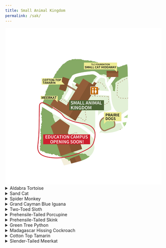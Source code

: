 ```yaml
---
title: Small Animal Kingdom
permalink: /sak/
---
```


<img src="pics/map/sak_map.png" class="inline"/>

<details><summary>Aldabra Tortoise</summary>
  <br>
Zoo Boise has two Aldabra tortoises:
  <br>
- Mr. Mac is the much larger and older male. He is the only one visible when inside and is always on the south side of the yard. He was born around 1920, and is one of the only animals at the zoo that was born in their natural habitat.
  <br>
- Miss Mac is the smaller and younger female. She is not visible when she is inside and is always on the north side of the yard. She was born around 1951. It is unclear if she was born in her natural habitat.
  <br>
  <br>
  Mr. and Miss Mac are separated due to Miss Mac's scoliosis. If Mr. Mac attempted to mate with Miss Mac, it is very possible the pressure would break her spine. Their previous exhibits had them completely isolated from one another, but the newer one allows them to physically interact while having a separate space.
  <br>
  <br>
<img src="pics/aldabra_tortoises.jpg" class="inline"/>
</details>

<details><summary>Sand Cat</summary>
  <br>
Zoo Boise has two sand cats:
  <br>
- Nala is the smaller female. She is much thinner and leaner than Simba. She has been described as "viscious" by those who interact with her.
  <br>
- Simba is the bigger male. He is somewhat stocky, which is much more obvious when they are near each other.
  <br>
  <br>
<img src="pics/sand_cats.png" class="inline"/>
</details>

<details><summary>Spider Monkey</summary>
  <br>
Zoo Boise has two spider monkeys:
  <br>
- Elvis is a male Variegated Spider Monkey. He has intense, bright blue eyes. Despite both monkeys being referred to as Black-Handed Spider Monkeys on signage, Elvis is a similar but distinct species. The reason the signage does not reflect this is that, due to Elvis' age of around 60 (20 years over the average life expectancy), an additional sign is a potential waste of funding. His bright blue eyes are a species trait that is incredibly rare in other spider monkey species.
  <br>
- Sarah is a female Black-Handed Spider Monkey. She has softer brown eyes. Female spider monkeys have an external psuedo-penis that causes many guests to indentify Sarah as a male.
  <br>
  <br>
  Both spider monkeys were previously kept under private ownership, and their resulting behavior may trigger questions from some guests. 
  <br>
  Sarah was likely dressed up like a doll, which has caused her to frequently hold her arms around herself. 
  <br>
  Elvis has a particular dislike of adult men with dark beards, which indicates that he was likely abused by one. If he sees someone who fits this description, he may hide, leave, or scream. If you see the latter behavior, explain to a guest that turning their back to him and avoiding eye contact will make him more comfortable. 
  <br>A great talking point with guests is that to keep Elvis comfortable, he only has female keepers. Keepers also always leave both of them a clear path out of training sessions so that they never feel forced to do anything. It's also good to talk about why some animals don't make good pets.
  <br>
  <br>
<img src="pics/spider_monkeys.jpg" class="inline"/>
</details>

<details><summary>Grand Cayman Blue Iguana</summary>
  <br>
Zoo Boise will, at some point in the next few months, receive a male blue iguana. Once he is comfortable, a female may be brought for a breeding pair. Blue iguanas are critically endangered, but have some of the easiest and most successful reintroductions. Unlike most animals, an iguana born in zoos can be reintroduced under specific circumstances, without needing a multi-generational introduction like many species.
  <br>
</details>

<details><summary>Two-Toed Sloth</summary>
  <br>
Zoo Boise will, at some point in the next few months, receive a male two-toed sloth. He will live with the Prehensile-Tailed Porcupine
  <br>
</details>

<details><summary>Prehensile-Tailed Porcupine</summary>
  <br>
Zoo Boise has one prehensile-tailed porcupine:
  <br>
- Ozzy is a male. 
  <br>
  As a nocturnal animal, he is often asleep for much of the day. He will be much more active in the morning, late afternoon/evening, and during feeding/training
  <br>
  <br>
<img src="pics/ozzy.jpg" class="inline"/>
</details>

<details><summary>Prehensile-Tailed Skink</summary>
  <br>
Zoo Boise has one prehensile-tailed skink:
  <br>
- Clarence is a male. 
  <br>
  <br>
<img src="pics/clarence.jpg" class="inline"/>
</details>

<details><summary>Green Tree Python</summary>
  <br>
Zoo Boise has one prehensile-tailed skink:
  <br>
- Stem is a female. 
  <br>
  <br>
<img src="pics/stem.jpg" class="inline"/>
</details>

<details><summary>Madagascar Hissing Cockroach</summary>
  <br>
Zoo Boise has a large amount of Madagascar Hissing Cockroaches:
  <br>
- There are both males and females
  <br>
- Small, white cockroaches are juveniles who have recently molted. They regain pigment within a few hours, and are not albino
  <br>
  <br>
<img src="pics/cockroaches.jpg" class="inline"/>
</details>

<details><summary>Cotton Top Tamarin</summary>
  <br>
Zoo Boise has five cotton top tamarins:
  <br>
- Mimi is a female and the mother of the other four. The tops of her eyes slant inwards, making them look like "tired mama eyes"
  <br>
- Rockford is the oldest male born to Mimi.
  <br>
- Suki is a female. She has a twin brother, Momo.
  <br>
- Momo is a male. He has a twin sister, Suki.
  <br>
- Jazzy is the youngest female born to Mimi.
  <br>
  <br>
<img src="pics/tamarins.jpg" class="inline"/>
</details>

<details><summary>Slender-Tailed Meerkat</summary>
  <br>
Zoo Boise has a five meerkats:
  <br>
- Kijani is the oldest male. He has more prominent markings around his eyes
  <br>
- Peanut is the oldest female. She is the largest meerkat
  <br>
- Bart is a male. He is one of Kijani and Peanut's triplets
  <br>
- Quinn is a male. He is one of Kijani and Peanut's triplets
  <br>
- Twitch is a male. He is one of Kijani and Peanut's triplets
  <br>
  <br>
<img src="pics/meerkats.jpg" class="inline"/>
</details>